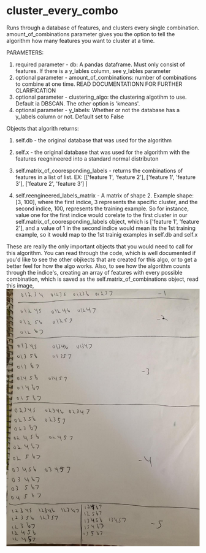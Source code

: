 # cluster_every_combo
Runs through a database of features, and clusters every single combination. amount_of_combinations parameter gives you the option to tell the algorithm how many features you want to cluster at a time.

PARAMETERS:
1. required parameter - db: A pandas dataframe. Must only consist of features. If there is a y_lables column, see y_lables parameter
2. optional parameter - amount_of_combinations: number of combinations to combine at one time. READ DOCUMENTATIONN FOR FURTHER CLARIFICATION
3. optional parameter - clustering_algo: the clustering algotihm to use. Default ia DBSCAN. The other option is 'kmeans'.
4. optional parameter - y_labels: Whether or not the database has a y_labels column or not. Default set to False

Objects that algorith returns:
1. self.db - the original database that was used for the algorithm

2. self.x - the original database that was used for the algorithm with the features reegnineered into a standard normal distributon

3. self.matrix_of_cooresponding_labels - returns the combinations of features in a list of list. EX: [['feature 1', 'feature 2'], ['feature 1', 'feature 3'], ['feature 2', 'feature 3'] ]

4. self.reengineered_labels_matrix - A matrix of shape 2. Example shape:[3, 100], where the first indice, 3 represents the specific cluster, and the second indice, 100, represents the training example. So for instance, value one for the first indice would corelate to the first cluster in our self.matrix_of_cooresponding_labels object, which is ['feature 1', 'feature 2'], and a value of 1 in the second indice would mean its the 1st training example, so it would map to the 1st  trainig examples in self.db and self.x

These are really the only important objects that you would need to call for this algorithm. You can read through the code, which is well documented if you'd like to see the other objkects that are created for this algo, or to get a better feel for how the algo works. Also, to see how the algorithm counts through the indice's, creating an array of features with every possible combination, which is saved as the self.matrix_of_combinations object, read this image, ![input](https://github.com/bnicholl/cluster_every_combo/blob/master/how_algo_counts.jpeg)
